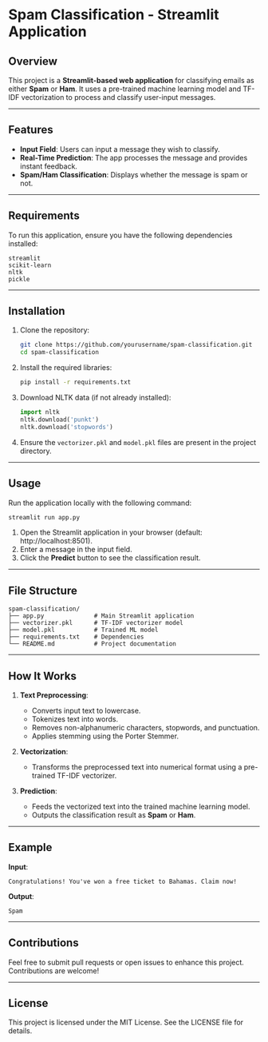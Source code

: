 # Spam Classification - Streamlit Application

## Overview
This project is a **Streamlit-based web application** for classifying emails as either **Spam** or **Ham**. It uses a pre-trained machine learning model and TF-IDF vectorization to process and classify user-input messages.

---

## Features
- **Input Field**: Users can input a message they wish to classify.
- **Real-Time Prediction**: The app processes the message and provides instant feedback.
- **Spam/Ham Classification**: Displays whether the message is spam or not.

---

## Requirements
To run this application, ensure you have the following dependencies installed:

```plaintext
streamlit
scikit-learn
nltk
pickle
```

---

## Installation
1. Clone the repository:
    ```bash
    git clone https://github.com/yourusername/spam-classification.git
    cd spam-classification
    ```

2. Install the required libraries:
    ```bash
    pip install -r requirements.txt
    ```

3. Download NLTK data (if not already installed):
    ```python
    import nltk
    nltk.download('punkt')
    nltk.download('stopwords')
    ```

4. Ensure the `vectorizer.pkl` and `model.pkl` files are present in the project directory.

---

## Usage
Run the application locally with the following command:

```bash
streamlit run app.py
```

1. Open the Streamlit application in your browser (default: http://localhost:8501).
2. Enter a message in the input field.
3. Click the **Predict** button to see the classification result.

---

## File Structure
```plaintext
spam-classification/
├── app.py              # Main Streamlit application
├── vectorizer.pkl      # TF-IDF vectorizer model
├── model.pkl           # Trained ML model
├── requirements.txt    # Dependencies
└── README.md           # Project documentation
```

---

## How It Works
1. **Text Preprocessing**:
   - Converts input text to lowercase.
   - Tokenizes text into words.
   - Removes non-alphanumeric characters, stopwords, and punctuation.
   - Applies stemming using the Porter Stemmer.

2. **Vectorization**:
   - Transforms the preprocessed text into numerical format using a pre-trained TF-IDF vectorizer.

3. **Prediction**:
   - Feeds the vectorized text into the trained machine learning model.
   - Outputs the classification result as **Spam** or **Ham**.

---

## Example
**Input**:
```
Congratulations! You've won a free ticket to Bahamas. Claim now!
```
**Output**:
```
Spam
```

---

## Contributions
Feel free to submit pull requests or open issues to enhance this project. Contributions are welcome!

---

## License
This project is licensed under the MIT License. See the LICENSE file for details.
